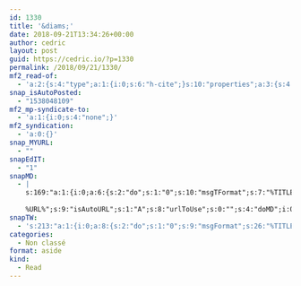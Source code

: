 ```yaml
---
id: 1330
title: '&diams;'
date: 2018-09-21T13:34:26+00:00
author: cedric
layout: post
guid: https://cedric.io/?p=1330
permalink: /2018/09/21/1330/
mf2_read-of:
  - 'a:2:{s:4:"type";a:1:{i:0;s:6:"h-cite";}s:10:"properties";a:3:{s:4:"name";a:1:{i:0;s:7:"Inferno";}s:3:"url";a:1:{i:0;s:23:"https://amzn.to/2DQS29u";}s:6:"author";a:3:{s:4:"name";s:9:"Dan Brown";s:3:"url";s:39:"https://en.wikipedia.org/wiki/Dan_Brown";s:5:"photo";s:119:"https://upload.wikimedia.org/wikipedia/commons/thumb/3/30/Dan_Brown_November_2015.jpg/220px-Dan_Brown_November_2015.jpg";}}}'
snap_isAutoPosted:
  - "1538048109"
mf2_mp-syndicate-to:
  - 'a:1:{i:0;s:4:"none";}'
mf2_syndication:
  - 'a:0:{}'
snap_MYURL:
  - ""
snapEdIT:
  - "1"
snapMD:
  - |
    s:169:"a:1:{i:0;a:6:{s:2:"do";s:1:"0";s:10:"msgTFormat";s:7:"%TITLE%";s:9:"msgFormat";s:19:"%FULLTEXT%
    
    %URL%";s:9:"isAutoURL";s:1:"A";s:8:"urlToUse";s:0:"";s:4:"doMD";i:0;}}";
snapTW:
  - 's:213:"a:1:{i:0;a:8:{s:2:"do";s:1:"0";s:9:"msgFormat";s:26:"%TITLE%. %EXCERPT% - %URL%";s:8:"attchImg";s:1:"1";s:9:"isAutoImg";s:1:"A";s:8:"imgToUse";s:0:"";s:9:"isAutoURL";s:1:"A";s:8:"urlToUse";s:0:"";s:4:"doTW";i:0;}}";'
categories:
  - Non classé
format: aside
kind:
  - Read
---
```

